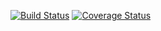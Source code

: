 [![Build Status](https://travis-ci.org/bourbaki-py/application.svg?branch=master)](https://travis-ci.org/bourbaki-py/application)
[![Coverage Status](https://coveralls.io/repos/github/bourbaki-py/application/badge.svg?branch=master)](https://coveralls.io/github/bourbaki-py/application?branch=master)